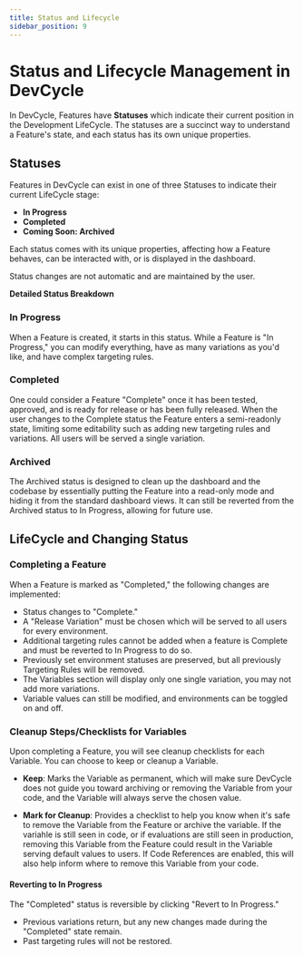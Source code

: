 ```yaml
---
title: Status and Lifecycle
sidebar_position: 9
---
```


# Status and Lifecycle Management in DevCycle

In DevCycle, Features have **Statuses** which indicate their current position in the Development LifeCycle. The statuses are a succinct way to understand a Feature's state, and each status has its own unique properties.

## Statuses

Features in DevCycle can exist in one of three Statuses to indicate their current LifeCycle stage:

- **In Progress**
- **Completed**
- **Coming Soon: Archived**

Each status comes with its unique properties, affecting how a Feature behaves, can be interacted with, or is displayed in the dashboard.

Status changes are not automatic and are maintained by the user.

**Detailed Status Breakdown**

### In Progress

When a Feature is created, it starts in this status. While a Feature is "In Progress," you can modify everything, have as many variations as you'd like, and have complex targeting rules.

### Completed

One could consider a Feature "Complete" once it has been tested, approved, and is ready for release or has been fully released. When the user changes to the Complete status the Feature enters a semi-readonly state, limiting some editability such as adding new targeting rules and variations. All users will be served a single variation. 

### Archived

The Archived status is designed to clean up the dashboard and the codebase by essentially putting the Feature into a read-only mode and hiding it from the standard dashboard views. It can still be reverted from the Archived status to In Progress, allowing for future use.

## LifeCycle and Changing Status

### Completing a Feature

When a Feature is marked as "Completed," the following changes are implemented:

- Status changes to "Complete."
- A "Release Variation" must be chosen which will be served to all users for every environment.
- Additional targeting rules cannot be added when a feature is Complete and must be reverted to In Progress to do so.
- Previously set environment statuses are preserved, but all previously Targeting Rules will be removed.
- The Variables section will display only one single variation, you may not add more variations.
- Variable values can still be modified, and environments can be toggled on and off.

### Cleanup Steps/Checklists for Variables

Upon completing a Feature, you will see cleanup checklists for each Variable. You can choose to keep or cleanup a Variable.

- **Keep**: Marks the Variable as permanent, which will make sure DevCycle does not guide you toward archiving or removing the Variable from your code, and the Variable will always serve the chosen value. 

- **Mark for Cleanup**: Provides a checklist to help you know when it's safe to remove the Variable from the Feature or archive the variable. If the variahle is still seen in code, or if evaluations are still seen in production, removing this Variable from the Feature could result in the Variable serving default values to users. If Code References are enabled, this will also help inform where to remove this Variable from your code. 

#### Reverting to In Progress

The "Completed" status is reversible by clicking "Revert to In Progress."

- Previous variations return, but any new changes made during the "Completed" state remain.
- Past targeting rules will not be restored.
